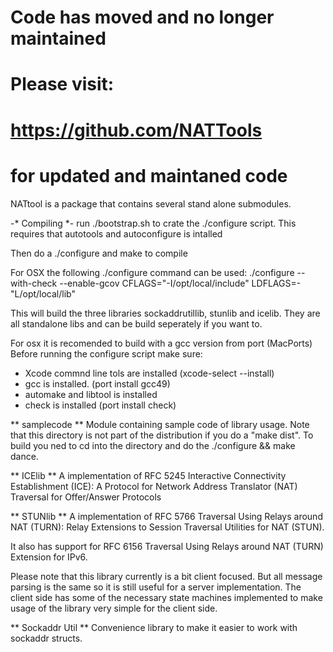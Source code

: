 
# Code has moved and no longer maintained 
# Please visit:
# https://github.com/NATTools
# for updated and maintaned code














NATtool is a package that contains several stand alone submodules.

-* Compiling *-
run ./bootstrap.sh to crate the ./configure script. This requires that autotools and autoconfigure is intalled

Then do a ./configure and make to compile

For OSX the following ./configure command can be used:
./configure --with-check --enable-gcov CFLAGS="-I/opt/local/include" LDFLAGS=-"L/opt/local/lib"


This will build the three libraries sockaddrutillib, stunlib and icelib. They are all standalone 
libs and can be build seperately if you want to. 

For osx it is recomended to build with a gcc version from port (MacPorts)
Before running the configure script make sure:
- Xcode commnd line tols are installed (xcode-select --install)
- gcc is installed. (port install gcc49)
- automake and libtool is installed
- check is installed (port install check)


** samplecode **
Module containing sample code of library usage. Note that this directory is not part of the distribution if you do a "make dist".
To build you ned to cd into the directory and do the ./configure && make dance.

** ICElib **
A implementation of RFC 5245 Interactive Connectivity Establishment (ICE):
A Protocol for Network Address Translator (NAT) Traversal for Offer/Answer 
Protocols

** STUNlib **
A implementation of RFC 5766 Traversal Using Relays around NAT (TURN):
Relay Extensions to Session Traversal Utilities for NAT (STUN).

It also has support for RFC 6156 Traversal Using Relays around NAT (TURN) 
Extension for IPv6.

Please note that this library currently is a bit client focused. But all message parsing is the same so it is still useful for a server implementation. The client side has some of the necessary state machines implemented to make usage of the library very simple for the client side. 

** Sockaddr Util **
Convenience library to make it easier to work with sockaddr structs.
